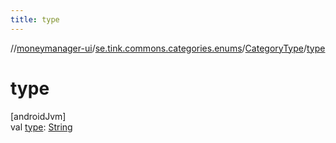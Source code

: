 ```yaml
---
title: type
---
```

//[moneymanager-ui](../../../index.html)/[se.tink.commons.categories.enums](../index.html)/[CategoryType](index.html)/[type](type.html)



# type



[androidJvm]\
val [type](type.html): [String](https://kotlinlang.org/api/latest/jvm/stdlib/kotlin/-string/index.html)




